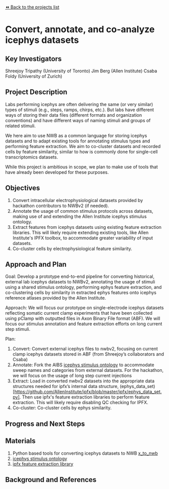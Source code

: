 [:rewind: Back to the projects list](../../README.md#ProjectsList)

<!-- For information on how to write GitHub .md files see https://guides.github.com/features/mastering-markdown/ -->

# Convert, annotate, and co-analyze icephys datasets

## Key Investigators

Shreejoy Tripathy (University of Toronto)
Jim Berg (Allen Institute)
Csaba Foldy (University of Zurich)

## Project Description

Labs performing icephys are often delivering the same (or very similar) types of stimuli (e.g., steps, ramps, chirps, etc.). But labs have different ways of storing their data files (different formats and organization conventions) and have different ways of naming stimuli and groups of related stimuli.

We here aim to use NWB as a common language for storing icephys datasets and to adapt existing tools for annotating stimulus types and performing feature extraction. We aim to co-cluster datasets and recorded cells by feature similarity, similar to how is commonly done for single-cell transcriptomics datasets. 

While this project is ambitious in scope, we plan to make use of tools that have already been developed for these purposes.

## Objectives

1. Convert intracellular electrophysiological datasets provided by hackathon contributors to NWBv2 (if needed).
2. Annotate the usage of common stimulus protocols across datasets, making use of and extending the Allen Institute icephys stimulus ontology.
3. Extract features from icephys datasets using existing feature extraction libraries. This will likely require extending existing tools, like Allen Institute's IPFX toolbox, to accommodate greater variability of input datasets.
4. Co-cluster cells by electrophysiological feature similarity.

## Approach and Plan
Goal: Develop a prototype end-to-end pipeline for converting historical, external lab icephys datasets to NWBv2, annotating the usage of stimuli using a shared stimulus ontology, performing ephys feature extraction, and co-clustering cells by similarity in extracted ephys features onto icephys reference atlases provided by the Allen Institute.

Approach: We will focus our prototype on single-electrode icephys datasets reflecting somatic current clamp experiments that have been collected using pClamp with outputted files in Axon Binary File format (ABF). We will focus our stimulus annotation and feature extraction efforts on long current step stimuli.

Plan: 
1. Convert: Convert external icephys files to nwbv2, focusing on current clamp icephys datasets stored in ABF (from Shreejoy’s collaborators and Csaba)
2. Annotate: Fork the AIBS [icephys stimulus ontology](https://github.com/AllenInstitute/ipfx/blob/master/ipfx/defaults/stimulus_ontology.json) to accommodate sweep names and categories from external datasets. For the hackathon, we will focus on the usage of long step current injections
3. Extract: Load in converted nwbv2 datasets into the appropriate data structures needed for ipfx’s internal data structure, (ephys_data_set)[https://github.com/AllenInstitute/ipfx/blob/master/ipfx/ephys_data_set.py]. Then use ipfx's feature extraction libraries to perform feature extraction. This will likely require disabling QC checking for IPFX.
4. Co-cluster: Co-cluster cells by ephys similarity.

## Progress and Next Steps

## Materials
1. Python based tools for converting icephys datasets to NWB [x_to_nwb](https://github.com/AllenInstitute/ipfx/tree/master/ipfx/x_to_nwb)
2. [icephys stimulus ontology](https://github.com/AllenInstitute/ipfx/blob/master/ipfx/defaults/stimulus_ontology.json)
3. [ipfx feature extraction library](https://github.com/AllenInstitute/ipfx)

## Background and References


